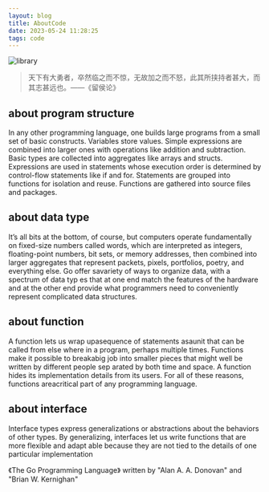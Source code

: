```yaml
---
layout: blog
title: AboutCode
date: 2023-05-24 11:28:25
tags: code
---
```

![library](codeImage.jpg)
> 天下有大勇者，卒然临之而不惊，无故加之而不怒，此其所挟持者甚大，而其志甚远也。——《留侯论》

## about program structure

In any other programming language, one builds large programs from a small set of basic constructs. Variables store values. Simple expressions are combined into larger ones with operations like addition and subtraction. Basic types are collected into aggregates like arrays and structs. Expressions are used in statements whose execution order is determined by control-flow statements like if and for. Statements are grouped into functions for isolation and reuse. Functions are gathered into source files and packages.
<!--more-->
## about data type

It’s all bits at the bottom, of course, but computers operate fundamentally on fixed-size numbers called words, which are interpreted as integers, floating-point numbers, bit sets, or memory addresses, then combined into larger aggregates that represent packets, pixels, portfolios,
poetry, and everything else. Go offer savariety of ways to organize data, with a spectrum of data typ es that at one end match the features of the hardware and at the other end provide what programmers need to conveniently represent complicated data structures.

## about function

A function lets us wrap upasequence of statements asaunit that can be called from else where
in a program, perhaps multiple times. Functions make it possible to breakabig job into smaller pieces that might well be written by different people sep arated by both time and space.
A function hides its implementation details from its users. For all of these reasons, functions areacritical part of any programming language.

## about interface

Interface types express generalizations or abstractions about the behaviors of other types. By generalizing, interfaces let us write functions that are more flexible and adapt able because they are not tied to the details of one particular implementation

《The Go Programming Language》 written by "Alan A. A. Donovan" and "Brian W. Kernighan"

